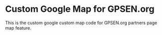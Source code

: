 # Custom Google Map for GPSEN.org
This is the custom google custom map code for GPSEN.org partners page map feature. 